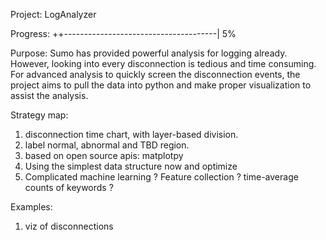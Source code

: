 Project:
LogAnalyzer

Progress:
++--------------------------------------| 5% 

Purpose:
Sumo has provided powerful analysis for logging already. However, looking into every disconnection is tedious and time consuming. For advanced analysis to quickly screen the disconnection events, the project aims to pull the data into python and make proper visualization to assist the analysis. 

Strategy map:
1) disconnection time chart, with layer-based division. 
2) label normal, abnormal and TBD region. 
3) based on open source apis: matplotpy 
4) Using the simplest data structure now and optimize 
5) Complicated machine learning ? Feature collection ? time-average counts of keywords ? 

Examples: 
1) viz of disconnections
